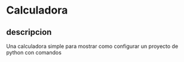 # Calculadora

## descripcion
Una calculadora simple para mostrar como configurar un proyecto de python con comandos